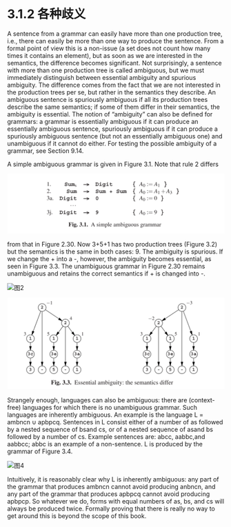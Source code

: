 # 3.1.2 各种歧义

A sentence from a grammar can easily have more than one production tree, i.e., there can easily be more than one way to produce the sentence. From a formal point of view this is a non-issue (a set does not count how many times it contains an element), but as soon as we are interested in the semantics, the difference becomes significant. Not surprisingly, a sentence with more than one production tree is called ambiguous, but we must immediately distinguish between essential ambiguity and spurious ambiguity. The difference comes from the fact that we are not interested in the production trees per se, but rather in the semantics they describe. An ambiguous sentence is spuriously ambiguous if all its production trees describe the same semantics; if some of them differ in their semantics, the ambiguity is essential. The notion of “ambiguity” can also be defined for grammars: a grammar is essentially ambiguous if it can produce an essentially ambiguous sentence, spuriously ambiguous if it can produce a spuriously ambiguous sentence (but not an essentially ambiguous one) and unambiguous if it cannot do either. For testing the possible ambiguity of a grammar, see Section 9.14.

A simple ambiguous grammar is given in Figure 3.1. Note that rule 2 differs

![图1](../../img/3.1.2_1-Fig3.1.png)

from that in Figure 2.30. Now 3+5+1 has two production trees (Figure 3.2) but the semantics is the same in both cases: 9. The ambiguity is spurious. If we change the + into a -, however, the ambiguity becomes essential, as seen in Figure 3.3. The unambiguous grammar in Figure 2.30 remains unambiguous and retains the correct semantics if + is changed into -.

![图2](../../img/3.1.2_2-Fig3.2.png)

![图3](../../img/3.1.2_3-Fig3.3.png)

Strangely enough, languages can also be ambiguous: there are (context-free) languages for which there is no unambiguous grammar. Such languages are inherently ambiguous. An example is the language L = ambncn ∪ apbpcq. Sentences in L consist either of a number of as followed by a nested sequence of bsand cs, or of a nested sequence of asand bs followed by a number of cs. Example sentences are: abcc, aabbc,and aabbcc; abbc is an example of a non-sentence. L is produced by the grammar of Figure 3.4.

![图4](../../img/3.1.2_4-Fig3.4.png)

Intuitively, it is reasonably clear why L is inherently ambiguous: any part of the grammar that produces ambncn cannot avoid producing anbncn, and any part of the grammar that produces apbpcq cannot avoid producing apbpcp. So whatever we do, forms with equal numbers of as, bs, and cs will always be produced twice. Formally proving that there is really no way to get around this is beyond the scope of this book.